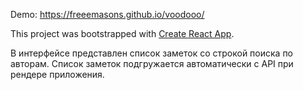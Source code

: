 Demo: https://freeemasons.github.io/voodooo/

This project was bootstrapped with [Create React App](https://github.com/facebook/create-react-app).

В интерфейсе представлен список заметок со строкой поиска по авторам. Список заметок подгружается автоматически с API при рендере приложения.

